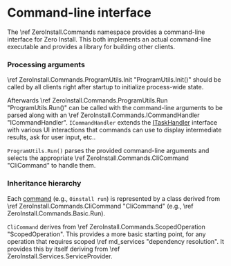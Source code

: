 # Command-line interface

The \ref ZeroInstall.Commands namespace provides a command-line interface for Zero Install. This both implements an actual command-line executable and provides a library for building other clients.

### Processing arguments

\ref ZeroInstall.Commands.ProgramUtils.Init "ProgramUtils.Init()" should be called by all clients right after startup to initialize process-wide state.

Afterwards \ref ZeroInstall.Commands.ProgramUtils.Run "ProgramUtils.Run()" can be called with the command-line arguments to be parsed along with an \ref ZeroInstall.Commands.ICommandHandler "ICommandHandler". `ICommandHandler` extends the [ITaskHandler](https://common.nano-byte.net/md_tasks.html) interface with various UI interactions that commands can use to display intermediate results, ask for user input, etc..

`ProgramUtils.Run()` parses the provided command-line arguments and selects the appropriate \ref ZeroInstall.Commands.CliCommand "CliCommand" to handle them.

### Inheritance hierarchy

Each [command](https://docs.0install.net/details/cli/) (e.g., `0install run`) is represented by a class derived from \ref ZeroInstall.Commands.CliCommand "CliCommand" (e.g., \ref ZeroInstall.Commands.Basic.Run).

`CliCommand` derives from \ref ZeroInstall.Commands.ScopedOperation "ScopedOperation". This provides a more basic starting point, for any operation that requires scoped \ref md_services "dependency resolution". It provides this by itself deriving from \ref ZeroInstall.Services.ServiceProvider.
